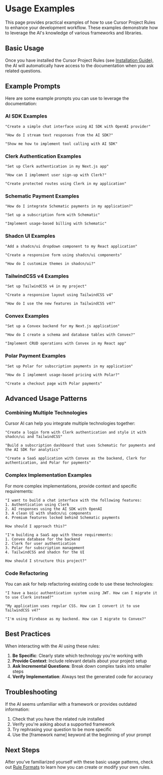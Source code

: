 # Usage Examples

This page provides practical examples of how to use Cursor Project Rules to enhance your development workflow. These examples demonstrate how to leverage the AI's knowledge of various frameworks and libraries.

## Basic Usage

Once you have installed the Cursor Project Rules (see [Installation Guide](Installation-Guide)), the AI will automatically have access to the documentation when you ask related questions.

## Example Prompts

Here are some example prompts you can use to leverage the documentation:

### AI SDK Examples

```
"Create a simple chat interface using AI SDK with OpenAI provider"
```

```
"How do I stream text responses from the AI SDK?"
```

```
"Show me how to implement tool calling with AI SDK"
```

### Clerk Authentication Examples

```
"Set up Clerk authentication in my Next.js app"
```

```
"How can I implement user sign-up with Clerk?"
```

```
"Create protected routes using Clerk in my application"
```

### Schematic Payment Examples

```
"How do I integrate Schematic payments in my application?"
```

```
"Set up a subscription form with Schematic"
```

```
"Implement usage-based billing with Schematic"
```

### Shadcn UI Examples

```
"Add a shadcn/ui dropdown component to my React application"
```

```
"Create a responsive form using shadcn/ui components"
```

```
"How do I customize themes in shadcn/ui?"
```

### TailwindCSS v4 Examples

```
"Set up TailwindCSS v4 in my project"
```

```
"Create a responsive layout using TailwindCSS v4"
```

```
"How do I use the new features in TailwindCSS v4?"
```

### Convex Examples

```
"Set up a Convex backend for my Next.js application"
```

```
"How do I create a schema and database tables with Convex?"
```

```
"Implement CRUD operations with Convex in my React app"
```

### Polar Payment Examples

```
"Set up Polar for subscription payments in my application"
```

```
"How do I implement usage-based pricing with Polar?"
```

```
"Create a checkout page with Polar payments"
```

## Advanced Usage Patterns

### Combining Multiple Technologies

Cursor AI can help you integrate multiple technologies together:

```
"Create a login form with Clerk authentication and style it with shadcn/ui and TailwindCSS"
```

```
"Build a subscription dashboard that uses Schematic for payments and the AI SDK for analytics"
```

```
"Create a SaaS application with Convex as the backend, Clerk for authentication, and Polar for payments"
```

### Complex Implementation Examples

For more complex implementations, provide context and specific requirements:

```
"I want to build a chat interface with the following features:
1. Authentication using Clerk
2. AI responses using the AI SDK with OpenAI
3. A clean UI with shadcn/ui components
4. Premium features locked behind Schematic payments

How should I approach this?"
```

```
"I'm building a SaaS app with these requirements:
1. Convex database for the backend
2. Clerk for user authentication
3. Polar for subscription management
4. TailwindCSS and shadcn for the UI

How should I structure this project?"
```

### Code Refactoring

You can ask for help refactoring existing code to use these technologies:

```
"I have a basic authentication system using JWT. How can I migrate it to use Clerk instead?"
```

```
"My application uses regular CSS. How can I convert it to use TailwindCSS v4?"
```

```
"I'm using Firebase as my backend. How can I migrate to Convex?"
```

## Best Practices

When interacting with the AI using these rules:

1. **Be Specific**: Clearly state which technology you're working with
2. **Provide Context**: Include relevant details about your project setup
3. **Ask Incremental Questions**: Break down complex tasks into smaller steps
4. **Verify Implementation**: Always test the generated code for accuracy

## Troubleshooting

If the AI seems unfamiliar with a framework or provides outdated information:

1. Check that you have the related rule installed
2. Verify you're asking about a supported framework
3. Try rephrasing your question to be more specific
4. Use the [framework name] keyword at the beginning of your prompt

## Next Steps

After you've familiarized yourself with these basic usage patterns, check out [Rule Formats](Rule-Formats) to learn how you can create or modify your own rules.
